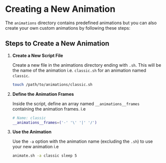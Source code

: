 # Creating a New Animation

The `animations` directory contains predefined animations but you can also create your own custom animations by following these steps:

## Steps to Create a New Animation

1. **Create a New Script File**

   Create a new file in the animations directory ending with `.sh`. This will be the name of the animation i.e. `classic.sh` for an animation named `classic`.

   ```bash
   touch /path/to/animations/classic.sh
   ```

2. **Define the Animation Frames**

   Inside the script, define an array named `__animations__frames` containing the animation frames. i.e

   ```bash
   # Name: classic
   __animations__frames=('-' '\' '|' '/')
   ```

3. **Use the Animation**

   Use the `-a` option with the animation name (excluding the `.sh`) to use your new animation i.e

   ```bash
   animate.sh -a classic sleep 5
   ```
